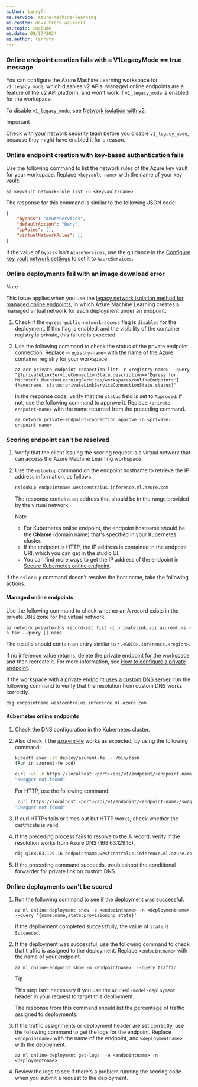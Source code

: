 ```yaml
---
author: larryfr
ms.service: azure-machine-learning
ms.custom: devx-track-azurecli
ms.topic: include
ms.date: 09/17/2024
ms.author: larryfr
---
```


### Online endpoint creation fails with a V1LegacyMode == true message

You can configure the Azure Machine Learning workspace for `v1_legacy_mode`, which disables v2 APIs. Managed online endpoints are a feature of the v2 API platform, and won't work if `v1_legacy_mode` is enabled for the workspace. 

To disable `v1_legacy_mode`, see [Network isolation with v2](../how-to-configure-network-isolation-with-v2.md).

> [!IMPORTANT]
> Check with your network security team before you disable `v1_legacy_mode`, because they might have enabled it for a reason.

### Online endpoint creation with key-based authentication fails

Use the following command to list the network rules of the Azure key vault for your workspace. Replace `<keyvault-name>` with the name of your key vault:

```azurecli
az keyvault network-rule list -n <keyvault-name>
```

The response for this command is similar to the following JSON code:

```json
{
    "bypass": "AzureServices",
    "defaultAction": "Deny",
    "ipRules": [],
    "virtualNetworkRules": []
}
```

If the value of `bypass` isn't `AzureServices`, use the guidance in the [Configure key vault network settings](/azure/key-vault/general/how-to-azure-key-vault-network-security?tabs=azure-cli) to set it to `AzureServices`.

### Online deployments fail with an image download error

> [!NOTE]
> This issue applies when you use the [legacy network isolation method for managed online endpoints](../concept-secure-online-endpoint.md#secure-outbound-access-with-legacy-network-isolation-method), in which Azure Machine Learning creates a managed virtual network for each deployment under an endpoint.

1. Check if the `egress-public-network-access` flag is `disabled` for the deployment. If this flag is enabled, and the visibility of the container registry is private, this failure is expected.
1. Use the following command to check the status of the private endpoint connection. Replace `<registry-name>` with the name of the Azure container registry for your workspace:

   ```azurecli
   az acr private-endpoint-connection list -r <registry-name> --query "[?privateLinkServiceConnectionState.description=='Egress for Microsoft.MachineLearningServices/workspaces/onlineEndpoints'].{Name:name, status:privateLinkServiceConnectionState.status}"
   ```

   In the response code, verify that the `status` field is set to `Approved`. If not, use the following command to approve it. Replace `<private-endpoint-name>` with the name returned from the preceding command.

   ```azurecli
   az network private-endpoint-connection approve -n <private-endpoint-name>
   ```

### Scoring endpoint can't be resolved

1. Verify that the client issuing the scoring request is a virtual network that can access the Azure Machine Learning workspace.
1. Use the `nslookup` command on the endpoint hostname to retrieve the IP address information, as follows:

   ```bash
   nslookup endpointname.westcentralus.inference.ml.azure.com
   ```

   The response contains an address that should be in the range provided by the virtual network.
   
   > [!NOTE]
   > - For Kubernetes online endpoint, the endpoint hostname should be the **CName** (domain name) that's specified in your Kubernetes cluster. 
   > - If the endpoint is HTTP, the IP address is contained in the endpoint URI, which you can get in the studio UI.
   > - You can find more ways to get the IP address of the endpoint in [Secure Kubernetes online endpoint](../how-to-secure-Kubernetes-online-endpoint.md#update-your-dns-with-an-fqdn).

If the `nslookup` command doesn't resolve the host name, take the following actions.

#### Managed online endpoints

Use the following command to check whether an A record exists in the private DNS zone for the virtual network.

```azurecli
az network private-dns record-set list -z privatelink.api.azureml.ms -o tsv --query [].name
```

The results should contain an entry similar to `*.<GUID>.inference.<region>`.

If no inference value returns, delete the private endpoint for the workspace and then recreate it. For more information, see [How to configure a private endpoint](/azure/container-registry/container-registry-private-link). 

If the workspace with a private endpoint [uses a custom DNS server](../how-to-custom-dns.md), run the following command to verify that the resolution from custom DNS works correctly.

```bash
dig endpointname.westcentralus.inference.ml.azure.com
```

#### Kubernetes online endpoints

1. Check the DNS configuration in the Kubernetes cluster.
1. Also check if the [azureml-fe](../how-to-kubernetes-inference-routing-azureml-fe.md) works as expected, by using the following command:

   ```bash
   kubectl exec -it deploy/azureml-fe -- /bin/bash
   (Run in azureml-fe pod)
   
   curl -vi -k https://localhost:<port>/api/v1/endpoint/<endpoint-name>/swagger.json
   "Swagger not found"
   ```

   For HTTP, use the following command:

   ```bash
    curl https://localhost:<port>/api/v1/endpoint/<endpoint-name>/swagger.json
   "Swagger not found"
   ```

1. If curl HTTPs fails or times out but HTTP works, check whether the certificate is valid.

1. If the preceding process fails to resolve to the A record, verify if the resolution works from Azure DNS (168.63.129.16).

   ```bash
   dig @168.63.129.16 endpointname.westcentralus.inference.ml.azure.com
   ```

1. If the preceding command succeeds, troubleshoot the conditional forwarder for private link on custom DNS.

### Online deployments can't be scored

1. Run the following command to see if the deployment was successful:

   ```azurecli
   az ml online-deployment show -e <endpointname> -n <deploymentname> --query '{name:name,state:provisioning_state}' 
   ```

   If the deployment completed successfully, the value of `state` is `Succeeded`.

1. If the deployment was successful, use the following command to check that traffic is assigned to the deployment. Replace `<endpointname>` with the name of your endpoint.

   ```azurecli
   az ml online-endpoint show -n <endpointname>  --query traffic
   ```

   > [!TIP]
   > This step isn't necessary if you use the `azureml-model-deployment` header in your request to target this deployment.

   The response from this command should list the percentage of traffic assigned to deployments.
   
1. If the traffic assignments or deployment header are set correctly, use the following command to get the logs for the endpoint. Replace `<endpointname>` with the name of the endpoint, and `<deploymentname>` with the deployment.

   ```azurecli
   az ml online-deployment get-logs  -e <endpointname> -n <deploymentname> 
   ```

1. Review the logs to see if there's a problem running the scoring code when you submit a request to the deployment.
